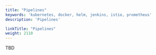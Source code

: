 ```yaml
---
title: "Pipelines"
keywords: 'kubernetes, docker, helm, jenkins, istio, prometheus'
description: 'Pipelines'

linkTitle: "Pipelines"
weight: 2110
---
```


TBD
